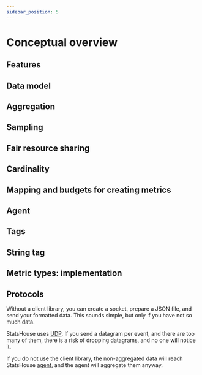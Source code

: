 ```yaml
---
sidebar_position: 5
---
```


# Conceptual overview

## Features

## Data model

## Aggregation


## Sampling

## Fair resource sharing

## Cardinality

## Mapping and budgets for creating metrics

## Agent


## Tags

## String tag

## Metric types: implementation


## Protocols

Without a client library, you can create a socket, prepare a JSON file, and send your formatted data.
This sounds simple, but only if you have not so much data.

StatsHouse uses [UDP](https://en.wikipedia.org/wiki/User_Datagram_Protocol).
If you send a datagram per event, and there are too many of them,
there is a risk of dropping datagrams, and no one will notice it.

If you do not use the client library, the non-aggregated data will reach StatsHouse
[agent](#agent), and the agent will aggregate them anyway.
